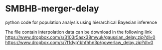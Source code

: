 # SMBHB-merger-delay
python code for population analysis using hierarchical Bayesian inference


The file contain interpolation data can be download in the following link
https://www.dropbox.com/s/3103r5asx38mwuk/gaussian_delay.zip?dl=0
https://www.dropbox.com/s/7f1dyp1bhfhhn3p/powerlaw_delay.zip?dl=0
